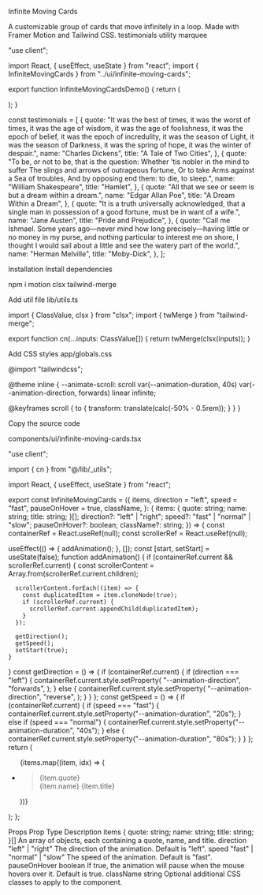 Infinite Moving Cards

A customizable group of cards that move infinitely in a loop. Made with Framer Motion and Tailwind CSS.
testimonials
utility
marquee

"use client";

import React, { useEffect, useState } from "react";
import { InfiniteMovingCards } from "../ui/infinite-moving-cards";

export function InfiniteMovingCardsDemo() {
return (
<div className="h-[40rem] rounded-md flex flex-col antialiased bg-white dark:bg-black dark:bg-grid-white/[0.05] items-center justify-center relative overflow-hidden">
<InfiniteMovingCards
        items={testimonials}
        direction="right"
        speed="slow"
      />
</div>
);
}

const testimonials = [
{
quote:
"It was the best of times, it was the worst of times, it was the age of wisdom, it was the age of foolishness, it was the epoch of belief, it was the epoch of incredulity, it was the season of Light, it was the season of Darkness, it was the spring of hope, it was the winter of despair.",
name: "Charles Dickens",
title: "A Tale of Two Cities",
},
{
quote:
"To be, or not to be, that is the question: Whether 'tis nobler in the mind to suffer The slings and arrows of outrageous fortune, Or to take Arms against a Sea of troubles, And by opposing end them: to die, to sleep.",
name: "William Shakespeare",
title: "Hamlet",
},
{
quote: "All that we see or seem is but a dream within a dream.",
name: "Edgar Allan Poe",
title: "A Dream Within a Dream",
},
{
quote:
"It is a truth universally acknowledged, that a single man in possession of a good fortune, must be in want of a wife.",
name: "Jane Austen",
title: "Pride and Prejudice",
},
{
quote:
"Call me Ishmael. Some years ago—never mind how long precisely—having little or no money in my purse, and nothing particular to interest me on shore, I thought I would sail about a little and see the watery part of the world.",
name: "Herman Melville",
title: "Moby-Dick",
},
];

Installation
Install dependencies

npm i motion clsx tailwind-merge

Add util file
lib/utils.ts

import { ClassValue, clsx } from "clsx";
import { twMerge } from "tailwind-merge";

export function cn(...inputs: ClassValue[]) {
return twMerge(clsx(inputs));
}

Add CSS styles
app/globals.css

@import "tailwindcss";

@theme inline {
--animate-scroll: scroll var(--animation-duration, 40s) var(--animation-direction, forwards) linear infinite;

@keyframes scroll {
to {
transform: translate(calc(-50% - 0.5rem));
}
}
}

Copy the source code

components/ui/infinite-moving-cards.tsx

"use client";

import { cn } from "@/lib/\_utils";

import React, { useEffect, useState } from "react";

export const InfiniteMovingCards = ({
items,
direction = "left",
speed = "fast",
pauseOnHover = true,
className,
}: {
items: {
quote: string;
name: string;
title: string;
}[];
direction?: "left" | "right";
speed?: "fast" | "normal" | "slow";
pauseOnHover?: boolean;
className?: string;
}) => {
const containerRef = React.useRef<HTMLDivElement>(null);
const scrollerRef = React.useRef<HTMLUListElement>(null);

useEffect(() => {
addAnimation();
}, []);
const [start, setStart] = useState(false);
function addAnimation() {
if (containerRef.current && scrollerRef.current) {
const scrollerContent = Array.from(scrollerRef.current.children);

      scrollerContent.forEach((item) => {
        const duplicatedItem = item.cloneNode(true);
        if (scrollerRef.current) {
          scrollerRef.current.appendChild(duplicatedItem);
        }
      });

      getDirection();
      getSpeed();
      setStart(true);
    }

}
const getDirection = () => {
if (containerRef.current) {
if (direction === "left") {
containerRef.current.style.setProperty(
"--animation-direction",
"forwards",
);
} else {
containerRef.current.style.setProperty(
"--animation-direction",
"reverse",
);
}
}
};
const getSpeed = () => {
if (containerRef.current) {
if (speed === "fast") {
containerRef.current.style.setProperty("--animation-duration", "20s");
} else if (speed === "normal") {
containerRef.current.style.setProperty("--animation-duration", "40s");
} else {
containerRef.current.style.setProperty("--animation-duration", "80s");
}
}
};
return (
<div
ref={containerRef}
className={cn(
"scroller relative z-20 max-w-7xl overflow-hidden [mask-image:linear-gradient(to_right,transparent,white_20%,white_80%,transparent)]",
className,
)} >
<ul
ref={scrollerRef}
className={cn(
"flex w-max min-w-full shrink-0 flex-nowrap gap-4 py-4",
start && "animate-scroll",
pauseOnHover && "hover:[animation-play-state:paused]",
)} >
{items.map((item, idx) => (
<li
            className="relative w-[350px] max-w-full shrink-0 rounded-2xl border border-b-0 border-zinc-200 bg-[linear-gradient(180deg,#fafafa,#f5f5f5)] px-8 py-6 md:w-[450px] dark:border-zinc-700 dark:bg-[linear-gradient(180deg,#27272a,#18181b)]"
            key={item.name}
          >
<blockquote>
<div
                aria-hidden="true"
                className="user-select-none pointer-events-none absolute -top-0.5 -left-0.5 -z-1 h-[calc(100%_+_4px)] w-[calc(100%_+_4px)]"
              ></div>
<span className="relative z-20 text-sm leading-[1.6] font-normal text-neutral-800 dark:text-gray-100">
{item.quote}
</span>
<div className="relative z-20 mt-6 flex flex-row items-center">
<span className="flex flex-col gap-1">
<span className="text-sm leading-[1.6] font-normal text-neutral-500 dark:text-gray-400">
{item.name}
</span>
<span className="text-sm leading-[1.6] font-normal text-neutral-500 dark:text-gray-400">
{item.title}
</span>
</span>
</div>
</blockquote>
</li>
))}
</ul>
</div>
);
};

Props
Prop Type Description
items { quote: string; name: string; title: string; }[] An array of objects, each containing a quote, name, and title.
direction "left" | "right" The direction of the animation. Default is "left".
speed "fast" | "normal" | "slow" The speed of the animation. Default is "fast".
pauseOnHover boolean If true, the animation will pause when the mouse hovers over it. Default is true.
className string Optional additional CSS classes to apply to the component.
